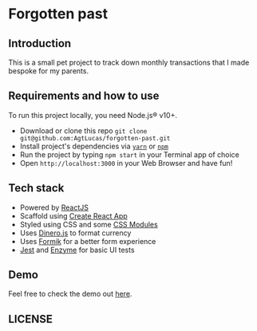# Forgotten past

## Introduction

This is a small pet project to track down monthly transactions that I made bespoke for my parents.

## Requirements and how to use

To run this project locally, you need Node.js® v10+.

- Download or clone this repo `git clone git@github.com:AgtLucas/forgotten-past.git`
- Install project's dependencies via [`yarn`](https://yarnpkg.com) or [`npm`](https://npmjs.com)
- Run the project by typing `npm start` in your Terminal app of choice
- Open `http://localhost:3000` in your Web Browser and have fun!

## Tech stack

- Powered by [ReactJS](https://reactjs.org) 
- Scaffold using [Create React App](https://github.com/facebook/create-react-app)
- Styled using CSS and some [CSS Modules](https://github.com/css-modules/css-modules)
- Uses [Dinero.js](https://github.com/sarahdayan/dinero.js) to format currency
- Uses [Formik](https://github.com/jaredpalmer/formik) for a better form experience
- [Jest](https://jestjs.io) and [Enzyme](https://airbnb.io/enzyme/) for basic UI tests

## Demo

Feel free to check the demo out [here](https://quizzical-ritchie-59c28a.netlify.com).

## LICENSE
